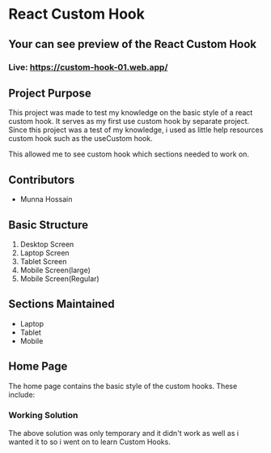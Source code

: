 # React Custom Hook

## Your can see preview of the React Custom Hook
### Live: https://custom-hook-01.web.app/

## Project Purpose
This project was made to test my knowledge on the basic style of a react custom hook. It serves as my first use custom hook by separate project. Since this project was a test of my knowledge, i used as little help resources custom hook such as the useCustom hook.

This allowed me to see custom hook  which sections needed to work on.

## Contributors
- Munna Hossain

## Basic Structure
1. Desktop Screen
2. Laptop Screen
3. Tablet Screen
3. Mobile Screen(large)
4. Mobile Screen(Regular)

## Sections Maintained
- Laptop
- Tablet
- Mobile


## Home Page
The home page contains the basic style of the custom hooks. These include:

### Working Solution
The above solution was only temporary and it didn't work as well as i wanted it to so i went on to learn Custom Hooks.